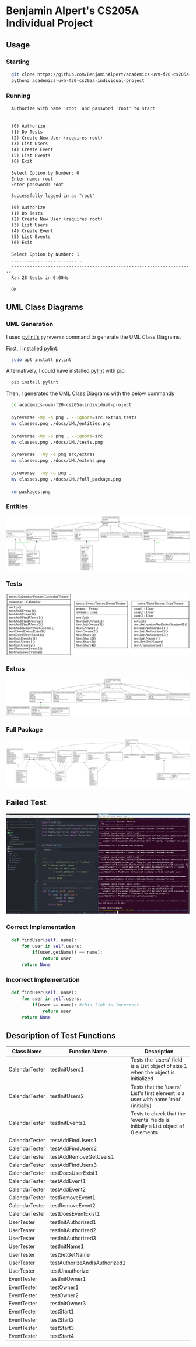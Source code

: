 # Benjamin Alpert's CS205A Individual Project

## Usage

### Starting
```bash
  git clone https://github.com/BenjaminAlpert/academics-uvm-f20-cs205a-individual-project.git
  python3 academics-uvm-f20-cs205a-individual-project

```

### Running
```
  Authorize with name 'root' and password 'root' to start


  (0) Authorize
  (1) Do Tests
  (2) Create New User (requires root)
  (3) List Users
  (4) Create Event
  (5) List Events
  (6) Exit

  Select Option by Number: 0
  Enter name: root
  Enter password: root
```
```
  Successfully logged in as "root"

  (0) Authorize
  (1) Do Tests
  (2) Create New User (requires root)
  (3) List Users
  (4) Create Event
  (5) List Events
  (6) Exit

  Select Option by Number: 1
  ............................
  ----------------------------------------------------------------------
  Ran 28 tests in 0.004s

  OK
```


## UML Class Diagrams

### UML Generation
I used [pylint's](https://pypi.org/project/pylint/) `pyreverse` command to generate the UML Class Diagrams.

First, I installed [pylint](https://pypi.org/project/pylint/):
```bash
  sudo apt install pylint
```

Alternatively, I could have installed [pylint](https://pypi.org/project/pylint/) with pip:
```bash
  pip install pylint
```

Then, I generated the UML Class Diagrams with the below commands
```bash
  cd academics-uvm-f20-cs205a-individual-project

  pyreverse -my -o png . --ignore=src.extras,tests
  mv classes.png ./docs/UML/entities.png

  pyreverse -my -o png . --ignore=src
  mv classes.png ./docs/UML/tests.png

  pyreverse  -my -o png src/extras
  mv classes.png ./docs/UML/extras.png

  pyreverse  -my -o png .
  mv classes.png ./docs/UML/full_package.png

  rm packages.png
```

### Entities
![Entities UML Diagram](/docs/UML/entities.png)

### Tests
![Tests UML Class Diagram](/docs/UML/tests.png)

### Extras
![Extras UML Class Diagram](/docs/UML/extras.png)

### Full Package
![Full UML Class Diagram](/docs/UML/full_package.png)







## Failed Test

![Failed Implementation Screenshot](/docs/failed_test_screenshot.png)

### Correct Implementation
```python
  def findUser(self, name):
      for user in self.users:
          if(user.getName() == name):
              return user
      return None
```

### Incorrect Implementation
```python
  def findUser(self, name):
      for user in self.users:
          if(user == name): #this link is incorrect
              return user
      return None
```


## Description of Test Functions

Class Name | Function Name | Description
---------- | ------------- | -----------
CalendarTester | testInitUsers1 | Tests the 'users' field is a List object of size 1 when the object is initialized
CalendarTester | testInitUsers2 | Tests that the 'users' List's first element is a user with name 'root' (initially)
CalendarTester | testInitEvents1 | Tests to check that the 'events' fields is initially a List object of 0 elements
CalendarTester | testAddFindUsers1 |
CalendarTester | testAddFindUsers2 |
CalendarTester | testAddRemoveGetUsers1 |
CalendarTester | testAddFindUsers3 |
CalendarTester | testDoesUserExist1 |
CalendarTester | testAddEvent1 |
CalendarTester | testAddEvent2 |
CalendarTester | testRemoveEvent1 |
CalendarTester | testRemoveEvent2 |
CalendarTester | testDoesEventExist1 |
UserTester | testInitAuthorized1 |
UserTester | testInitAuthorized2 |
UserTester | testInitAuthorized3 |
UserTester | testInitName1 |
UserTester | testSetGetName |
UserTester | testAuthorizeAndIsAuthorized1 |
UserTester | testUnauthorize |
EventTester | testInitOwner1 |
EventTester | testOwner1 |
EventTester | testOwner2 |
EventTester | testInitOwner3 |
EventTester | testStart1 |
EventTester | testStart2 |
EventTester | testStart3 |
EventTester | testStart4 |
